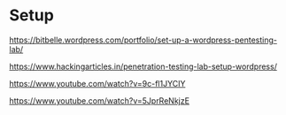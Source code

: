 # Setup

https://bitbelle.wordpress.com/portfolio/set-up-a-wordpress-pentesting-lab/

https://www.hackingarticles.in/penetration-testing-lab-setup-wordpress/

https://www.youtube.com/watch?v=9c-fl1JYCIY

https://www.youtube.com/watch?v=5JprReNkjzE